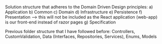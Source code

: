 Solution structure that adheres to the Domain Driven Design principles:
a) Application
b) Common
c) Domain
d) Infrastructure
e) Persistence
f) Presentation --> this will not be included as the React application (web-app) is our front-end instead of razor pages
g) Specification


Previous folder structure that I have followed before:
Controllers, CustomValidation, Data (Interfaces, Repositories, Services), Enums, Models